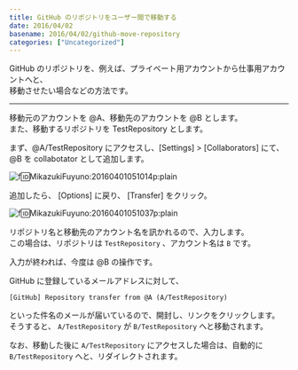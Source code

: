 ```yaml
---
title: GitHub のリポジトリをユーザー間で移動する
date: 2016/04/02
basename: 2016/04/02/github-move-repository
categories: ["Uncategorized"]
---
```


GitHub のリポジトリを、例えば、プライベート用アカウントから仕事用アカウントへと、  
移動させたい場合などの方法です。

---

移動元のアカウントを @A、移動先のアカウントを @B とします。  
また、移動するリポジトリを TestRepository とします。

まず、@A/TestRepository にアクセスし、\[Settings\] > \[Collaborators\] にて、  
@B を collabotator として追加します。

![f:id:MikazukiFuyuno:20160401051014p:plain](http://cdn-ak.f.st-hatena.com/images/fotolife/M/MikazukiFuyuno/20160401/20160401051014.png "f:id:MikazukiFuyuno:20160401051014p:plain")

追加したら、 \[Options\] に戻り、 \[Transfer\] をクリック。

![f:id:MikazukiFuyuno:20160401051037p:plain](http://cdn-ak.f.st-hatena.com/images/fotolife/M/MikazukiFuyuno/20160401/20160401051037.png "f:id:MikazukiFuyuno:20160401051037p:plain")

リポジトリ名と移動先のアカウント名を訊かれるので、入力します。  
この場合は、リポジトリは `TestRepository` 、アカウント名は `B` です。

入力が終われば、今度は @B の操作です。

GitHub に登録しているメールアドレスに対して、

`[GitHub] Repository transfer from @A (A/TestRepository)`

といった件名のメールが届いているので、開封し、リンクをクリックします。  
そうすると、 `A/TestRepository` が `B/TestRepository` へと移動されます。

なお、移動した後に `A/TestRepository` にアクセスした場合は、自動的に  
`B/TestRepository` へと、リダイレクトされます。
